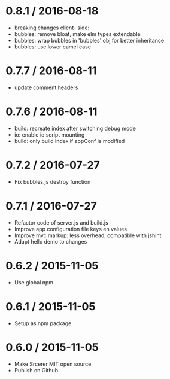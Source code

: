 0.8.1 / 2016-08-18
===================
 * breaking changes client- side: 
 * bubbles: remove bloat, make elm types extendable
 * bubbles: wrap bubbles in 'bubbles' obj for better inheritance
 * bubbles: use lower camel case

0.7.7 / 2016-08-11
===================
 * update comment headers

0.7.6 / 2016-08-11
===================
 * build: recreate index after switching debug mode
 * io: enable io script mounting
 * build: only build index if appConf is modified

0.7.2 / 2016-07-27
===================
 * Fix bubbles.js destroy function

0.7.1 / 2016-07-27
===================
 * Refactor code of server.js and build.js
 * Improve app configuration file keys en values
 * Improve mvc markup: less overhead, compatible with jshint
 * Adapt hello demo to changes

0.6.2 / 2015-11-05
===================
 * Use global npm

0.6.1 / 2015-11-05
===================
 * Setup as npm package

0.6.0 / 2015-11-05
===================
 * Make Srcerer MIT open source
 * Publish on Github

